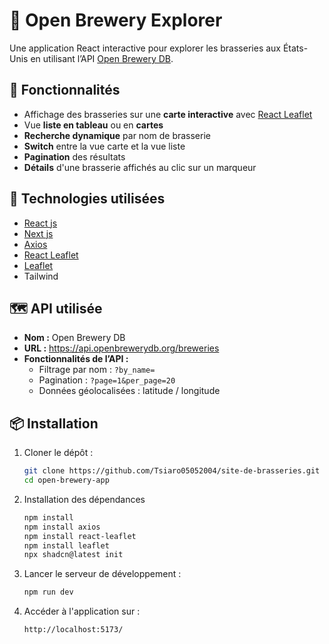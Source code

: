 # 🍺 Open Brewery Explorer

Une application React interactive pour explorer les brasseries aux États-Unis en utilisant l’API [Open Brewery DB](https://www.openbrewerydb.org/).

## 🚀 Fonctionnalités

- Affichage des brasseries sur une **carte interactive** avec [React Leaflet](https://react-leaflet.js.org/)
- Vue **liste en tableau** ou en **cartes**
- **Recherche dynamique** par nom de brasserie
- **Switch** entre la vue carte et la vue liste
- **Pagination** des résultats
- **Détails** d'une brasserie affichés au clic sur un marqueur

## 🧰 Technologies utilisées

- [React js](https://reactjs.org/)
- [Next js](https://nextjs.org/)
- [Axios](https://axios-http.com/)
- [React Leaflet](https://react-leaflet.js.org/)
- [Leaflet](https://leafletjs.com/)
- Tailwind 

## 🗺️ API utilisée

- **Nom :** Open Brewery DB
- **URL :** https://api.openbrewerydb.org/breweries
- **Fonctionnalités de l’API :**
  - Filtrage par nom : `?by_name=`
  - Pagination : `?page=1&per_page=20`
  - Données géolocalisées : latitude / longitude

## 📦 Installation

1. Cloner le dépôt :
   ```bash
   git clone https://github.com/Tsiaro05052004/site-de-brasseries.git
   cd open-brewery-app

2. Installation des dépendances
   ```bash
   npm install 
   npm install axios 
   npm install react-leaflet 
   npm install leaflet
   npx shadcn@latest init 

3. Lancer le serveur de développement :
   ```bash
   npm run dev

4. Accéder à l'application sur :
   ```bash
   http://localhost:5173/

